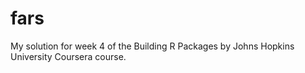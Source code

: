 
<!-- README.md is generated from README.Rmd. Please edit that file -->

# fars

<!-- badges: start -->
<!-- badges: end -->

My solution for week 4 of the Building R Packages by Johns Hopkins
University Coursera course.
